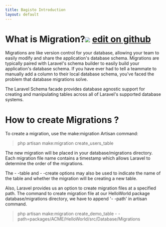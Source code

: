 ```yaml
---
title: Bagisto Introduction
layout: default
---
```


# What is Migration?<a id="what-is-migration"></a><span class="edit-github"><img src="/assets/images/icons/Icon-Pencil-Large.svg"/> <a class="nav-link" href="https://github.com/bagisto/bagisto-docs">edit on github</a></span>

Migrations are like version control for your database, allowing your team to easily modify and share the application's database schema. Migrations are typically paired with Laravel's schema builder to easily build your application's database schema. If you have ever had to tell a teammate to manually add a column to their local database schema, you've faced the problem that database migrations solve.

The Laravel Schema facade provides database agnostic support for creating and manipulating tables across all of Laravel's supported database systems.

# How to create Migrations ?<a id="create-migrations"></a>

To create a migration, use the make:migration Artisan command:

>php artisan make:migration create_users_table

The new migration will be placed in your database/migrations directory. Each migration file name contains a timestamp which allows Laravel to determine the order of the migrations.

The - -table and - -create options may also be used to indicate the name of the table and whether the migration will be creating a new table.

Also, Laravel provides us an option to create migration files at a specified path. The command to create migration file at our HelloWorld package database/migrations directory, we have to append '- -path' in artisan command.

> php artisan make:migration create_demo_table - -path=packages/ACME/HelloWorld/src/Database/Migrations
